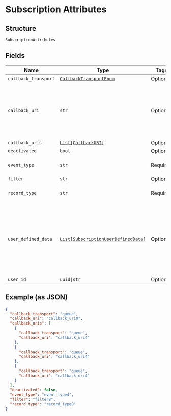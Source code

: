 
# Subscription Attributes

## Structure

`SubscriptionAttributes`

## Fields

| Name | Type | Tags | Description |
|  --- | --- | --- | --- |
| `callback_transport` | [`CallbackTransportEnum`](../../doc/models/callback-transport-enum.md) | Optional | - |
| `callback_uri` | `str` | Optional | Deprecated. Please use callback_uris instead<br>**Constraints**: *Pattern*: `^[A-Za-z0-9 .,@:\&\?=\/\-_]*$` |
| `callback_uris` | [`List[CallbackURI]`](../../doc/models/callback-uri.md) | Optional | - |
| `deactivated` | `bool` | Optional | - |
| `event_type` | `str` | Required | **Constraints**: *Pattern*: `^[A-Za-z_-]*$` |
| `filter` | `str` | Optional | - |
| `record_type` | `str` | Required | **Constraints**: *Pattern*: `^[A-Za-z_-]*$` |
| `user_defined_data` | [`List[SubscriptionUserDefinedData]`](../../doc/models/subscription-user-defined-data.md) | Optional | All purpose list of key-value pairs to store specific data for the associated subscription.<br>**Constraints**: *Maximum Items*: `5` |
| `user_id` | `uuid\|str` | Optional | - |

## Example (as JSON)

```json
{
  "callback_transport": "queue",
  "callback_uri": "callback_uri0",
  "callback_uris": [
    {
      "callback_transport": "queue",
      "callback_uri": "callback_uri4"
    },
    {
      "callback_transport": "queue",
      "callback_uri": "callback_uri4"
    },
    {
      "callback_transport": "queue",
      "callback_uri": "callback_uri4"
    }
  ],
  "deactivated": false,
  "event_type": "event_type4",
  "filter": "filter8",
  "record_type": "record_type0"
}
```

